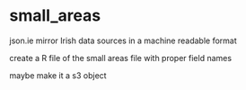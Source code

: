 # small_areas
json.ie mirror Irish data sources in a machine readable format

create a R file of the small areas file with proper field names

maybe make it a s3 object

